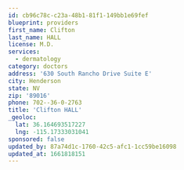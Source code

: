```yaml
---
id: cb96c78c-c23a-48b1-81f1-149bb1e69fef
blueprint: providers
first_name: Clifton
last_name: HALL
license: M.D.
services:
  - dermatology
category: doctors
address: '630 South Rancho Drive Suite E'
city: Henderson
state: NV
zip: '89016'
phone: 702--36-0-2763
title: 'Clifton HALL'
_geoloc:
  lat: 36.164693517227
  lng: -115.17333031041
sponsored: false
updated_by: 87a74d1c-1760-42c5-afc1-1cc59be16098
updated_at: 1661818151
---
```

